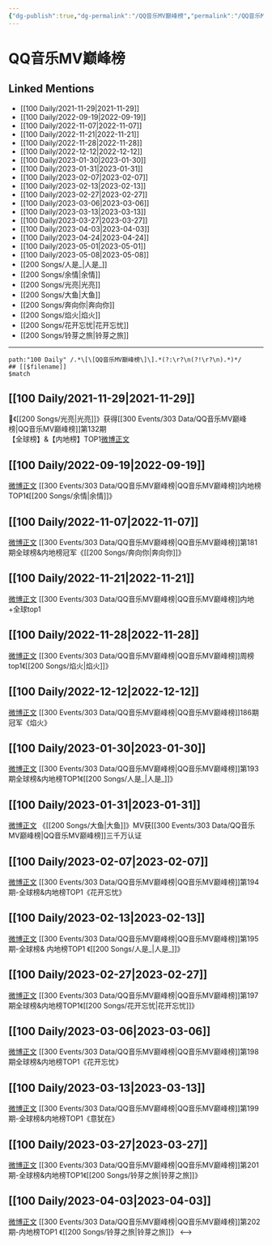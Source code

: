 ```yaml
---
{"dg-publish":true,"dg-permalink":"/QQ音乐MV巅峰榜","permalink":"/QQ音乐MV巅峰榜/","title":"QQ音乐MV巅峰榜","tags":[null],"created":"2022-11-24T03:45:30.000+08:00","updated":"2023-04-10T16:45:29.000+08:00"}
---
```


# QQ音乐MV巅峰榜

## Linked Mentions
- [[100 Daily/2021-11-29\|2021-11-29]]
- [[100 Daily/2022-09-19\|2022-09-19]]
- [[100 Daily/2022-11-07\|2022-11-07]]
- [[100 Daily/2022-11-21\|2022-11-21]]
- [[100 Daily/2022-11-28\|2022-11-28]]
- [[100 Daily/2022-12-12\|2022-12-12]]
- [[100 Daily/2023-01-30\|2023-01-30]]
- [[100 Daily/2023-01-31\|2023-01-31]]
- [[100 Daily/2023-02-07\|2023-02-07]]
- [[100 Daily/2023-02-13\|2023-02-13]]
- [[100 Daily/2023-02-27\|2023-02-27]]
- [[100 Daily/2023-03-06\|2023-03-06]]
- [[100 Daily/2023-03-13\|2023-03-13]]
- [[100 Daily/2023-03-27\|2023-03-27]]
- [[100 Daily/2023-04-03\|2023-04-03]]
- [[100 Daily/2023-04-24\|2023-04-24]]
- [[100 Daily/2023-05-01\|2023-05-01]]
- [[100 Daily/2023-05-08\|2023-05-08]]
- [[200 Songs/人是_\|人是_]]
- [[200 Songs/余情\|余情]]
- [[200 Songs/光亮\|光亮]]
- [[200 Songs/大鱼\|大鱼]]
- [[200 Songs/奔向你\|奔向你]]
- [[200 Songs/焰火\|焰火]]
- [[200 Songs/花开忘忧\|花开忘忧]]
- [[200 Songs/铃芽之旅\|铃芽之旅]]


---

```expander
path:"100 Daily" /.*\[\[QQ音乐MV巅峰榜\]\].*(?:\r?\n(?!\r?\n).*)*/
## [[$filename]]
$match
```
## [[100 Daily/2021-11-29\|2021-11-29]]
🎵《[[200 Songs/光亮\|光亮]]》获得[[300 Events/303 Data/QQ音乐MV巅峰榜\|QQ音乐MV巅峰榜]]第132期  
【全球榜】&【内地榜】TOP1[微博正文](https://m.weibo.cn/6466290670/4708968591527287)

## [[100 Daily/2022-09-19\|2022-09-19]]
[微博正文](https://m.weibo.cn/2169129705/4815434870428998) [[300 Events/303 Data/QQ音乐MV巅峰榜\|QQ音乐MV巅峰榜]]内地榜TOP1《[[200 Songs/余情\|余情]]》
## [[100 Daily/2022-11-07\|2022-11-07]]
[微博正文](https://weibo.com/2169129705/MdVefmhmJ) [[300 Events/303 Data/QQ音乐MV巅峰榜\|QQ音乐MV巅峰榜]]第181期全球榜&内地榜冠军《[[200 Songs/奔向你\|奔向你]]》
## [[100 Daily/2022-11-21\|2022-11-21]]
[微博正文](https://m.weibo.cn/2169129705/4838266559792992) [[300 Events/303 Data/QQ音乐MV巅峰榜\|QQ音乐MV巅峰榜]]内地+全球top1
## [[100 Daily/2022-11-28\|2022-11-28]]
[微博正文](https://m.weibo.cn/2169129705/4840794475990634) [[300 Events/303 Data/QQ音乐MV巅峰榜\|QQ音乐MV巅峰榜]]周榜top1《[[200 Songs/焰火\|焰火]]》
## [[100 Daily/2022-12-12\|2022-12-12]]
[微博正文](https://m.weibo.cn/2169129705/4845920749101408) [[300 Events/303 Data/QQ音乐MV巅峰榜\|QQ音乐MV巅峰榜]]186期冠军《焰火》
## [[100 Daily/2023-01-30\|2023-01-30]]
[微博正文](https://m.weibo.cn/2169129705/4863621123802288) [[300 Events/303 Data/QQ音乐MV巅峰榜\|QQ音乐MV巅峰榜]]第193期全球榜&内地榜TOP1《[[200 Songs/人是_\|人是_]]》
## [[100 Daily/2023-01-31\|2023-01-31]]
[微博正文](https://m.weibo.cn/2169129705/4863986027726739) 《[[200 Songs/大鱼\|大鱼]]》MV获[[300 Events/303 Data/QQ音乐MV巅峰榜\|QQ音乐MV巅峰榜]]三千万认证
## [[100 Daily/2023-02-07\|2023-02-07]]
[微博正文](https://m.weibo.cn/2169129705/4866517709885463) [[300 Events/303 Data/QQ音乐MV巅峰榜\|QQ音乐MV巅峰榜]]第194期-全球榜&内地榜TOP1《花开忘忧》
## [[100 Daily/2023-02-13\|2023-02-13]]
[微博正文](https://m.weibo.cn/2169129705/4868656804398143) [[300 Events/303 Data/QQ音乐MV巅峰榜\|QQ音乐MV巅峰榜]]第195期-全球榜& 内地榜TOP1 《[[200 Songs/人是_\|人是_]]》
## [[100 Daily/2023-02-27\|2023-02-27]]
[微博正文](https://weibo.com/2169129705/4873827126873959) [[300 Events/303 Data/QQ音乐MV巅峰榜\|QQ音乐MV巅峰榜]]第197期全球榜&内地榜TOP1《[[200 Songs/花开忘忧\|花开忘忧]]》
## [[100 Daily/2023-03-06\|2023-03-06]]
[微博正文](https://weibo.com/2169129705/4876334901232328) [[300 Events/303 Data/QQ音乐MV巅峰榜\|QQ音乐MV巅峰榜]]第198期全球榜&内地榜TOP1《花开忘忧》
## [[100 Daily/2023-03-13\|2023-03-13]]
[微博正文](https://weibo.com/2169129705/4878882936984436) [[300 Events/303 Data/QQ音乐MV巅峰榜\|QQ音乐MV巅峰榜]]第199期-全球榜&内地榜TOP1《意犹在》
## [[100 Daily/2023-03-27\|2023-03-27]]
[微博正文](http://weibo.com/2169129705/Mzc884it4) [[300 Events/303 Data/QQ音乐MV巅峰榜\|QQ音乐MV巅峰榜]]第201期-全球榜&内地榜TOP1《[[200 Songs/铃芽之旅\|铃芽之旅]]》
## [[100 Daily/2023-04-03\|2023-04-03]]
[微博正文](http://weibo.com/2169129705/MAg7ciyPN) [[300 Events/303 Data/QQ音乐MV巅峰榜\|QQ音乐MV巅峰榜]]第202期-内地榜TOP1 《[[200 Songs/铃芽之旅\|铃芽之旅]]》
<-->
